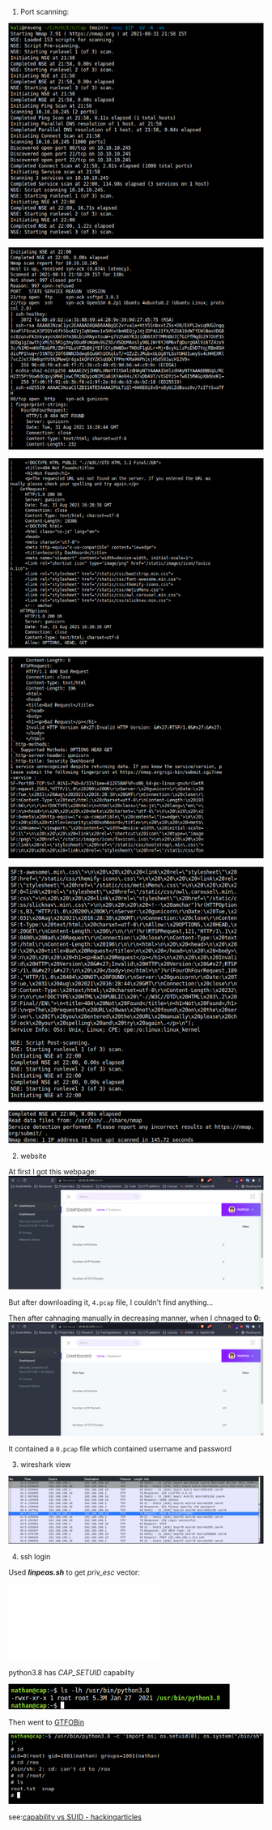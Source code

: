 1. Port scanning:

![](Scan1.png?raw=true)

![](Scan2.png?raw=true)

![](Scan3.png?raw=true)

![](Scan4.png?raw=true)

![](Scan5.png?raw=true)

![](Scan6.png?raw=true)

2. website

At first I got this webpage:
![](web1.png?raw=true)

But after downloading it, `4.pcap` file, I couldn't find anything...

Then after cahnaging manually in decreasing manner, when I chnaged to **0**:
![](web2.png?raw=true)

It contained a `0.pcap` file which contained username and password

3. wireshark view

![](wireshark1.png?raw=true)

4. ssh login

Used ***linpeas.sh*** to get _priv_esc_ vector:

![](linpeas.sh?raw=true)

python3.8 has _CAP_SETUID_ capabilty

![](priv_esc1.png?raw=true)

Then went to [GTFOBin](https://gtfobins.github.io/gtfobins/python/)

![](root_shell.png?raw=true)

see:[capability vs SUID - hackingarticles](https://www.hackingarticles.in/linux-privilege-escalation-using-capabilities/)


